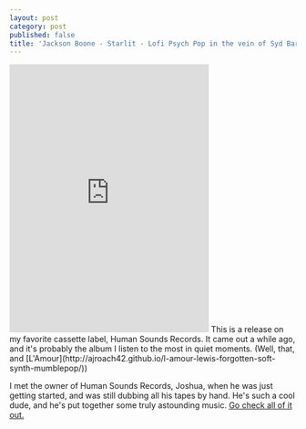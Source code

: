 ```yaml
---
layout: post
category: post
published: false
title: 'Jackson Boone - Starlit - Lofi Psych Pop in the vein of Syd Barrett? '
---
```

<iframe style="border: 0; width: 350px; height: 470px;" src="https://bandcamp.com/EmbeddedPlayer/album=3193740555/size=large/bgcol=ffffff/linkcol=0687f5/tracklist=false/transparent=true/" seamless><a href="http://humansoundsrecords.bandcamp.com/album/starlit"> Starlit by Jackson Boone</a></iframe> This is a release on my favorite cassette label, Human Sounds Records. It came out a while ago, and it's probably the album I listen to the most in quiet moments. (Well, that, and [L'Amour](http://ajroach42.github.io/l-amour-lewis-forgotten-soft-synth-mumblepop/)) 

I met the owner of Human Sounds Records, Joshua, when he was just getting started, and was still dubbing all his tapes by hand. He's such a cool dude, and he's put together some truly astounding music. [Go check all of it out.](https://humansoundsrecords.bandcamp.com/)